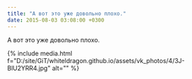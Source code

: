 ```yaml
---
title: "А вот это уже довольно плохо."
date: 2015-08-03 03:08:00 +0300
---
```


А вот это уже довольно плохо.

{% include media.html f="D:/site/GiT/whiteldragon.github.io/assets/vk_photos/4/3J-BlU2YRR4.jpg" alt="" %}
